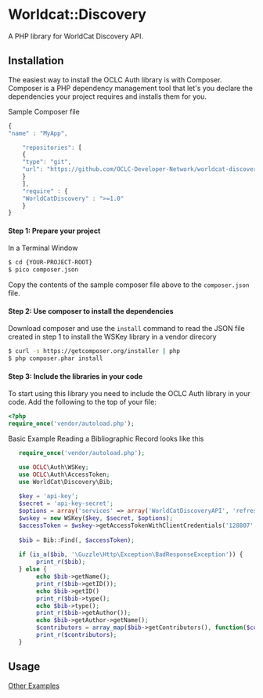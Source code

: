 # Worldcat::Discovery

A PHP library for WorldCat Discovery API. 

## Installation

The easiest way to install the OCLC Auth library is with Composer. Composer is a PHP dependency management tool that let's you declare the dependencies your project requires and installs them for you.

Sample Composer file

```javascript
{
"name" : "MyApp",

	"repositories": [
	{
	"type": "git",
	"url": "https://github.com/OCLC-Developer-Network/worldcat-discovery-php.git"
	}
	],
	"require" : {
	"WorldCatDiscovery" : ">=1.0"
	}
}
```

#### Step 1: Prepare your project

In a Terminal Window

```bash
$ cd {YOUR-PROJECT-ROOT}
$ pico composer.json
```

Copy the contents of the sample composer file above to the `composer.json` file.

#### Step 2: Use composer to install the dependencies

Download composer and use the `install` command to read the JSON file created in step 1 to install the WSKey library in a vendor direcory

```bash
$ curl -s https://getcomposer.org/installer | php
$ php composer.phar install
```

#### Step 3: Include the libraries in your code
To start using this library you need to include the OCLC Auth library in your code. Add the following to the top of your file:
```php
<?php
require_once('vendor/autoload.php');
```

Basic Example Reading a Bibliographic Record looks like this
```php
   require_once('vendor/autoload.php');

   use OCLC\Auth\WSKey;
   use OCLC\Auth\AccessToken;
   use WorldCat\Discovery\Bib;
   
   $key = 'api-key';
   $secret = 'api-key-secret';
   $options = array('services' => array('WorldCatDiscoveryAPI', 'refresh_token'));
   $wskey = new WSKey($key, $secret, $options);
   $accessToken = $wskey->getAccessTokenWithClientCredentials('128807', '128807'));
   
   $bib = Bib::Find(, $accessToken);
   
   if (is_a($bib, '\Guzzle\Http\Exception\BadResponseException')) {
   		print_r($bib);
   } else {
   		echo $bib->getName();
   		print_r($bib->getID());
   		echo $bib->getID()
   		print_r($bib->type();
   		echo $bib->type();
   		print_r($bib->getAuthor());
   		echo $bib->getAuthor->getName();
   		$contributors = array_map($bib->getContributors(), function($contributor){return $contributor->getName();});
   		print_r($contributors);
   }
```

## Usage
[Other Examples](https://github.com/OCLC-Developer-Network/worldcat-discovery-php/blob/master/docs/example.rst)
